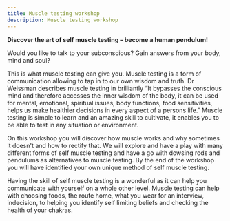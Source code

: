 ```yaml
---
title: Muscle testing workshop
description: Muscle testing workshop
---
```

**Discover the art of self muscle testing – become a human pendulum!**

Would you like to talk to your subconscious? Gain answers from your body, mind and soul?
<!--more-->

This is what muscle testing can give you. Muscle testing is a form of communication allowing to
tap in to our own wisdom and truth.
Dr Weissman describes muscle testing in brilliantly “It bypasses the conscious mind and
therefore accesses the inner wisdom of the body, it can be used for mental, emotional, spiritual
issues, body functions, food sensitivities, helps us make healthier decisions in every aspect of a
persons life.”
Muscle testing is simple to learn and an amazing skill to cultivate, it enables you to be able to
test in any situation or environment.

On this workshop you will discover how muscle works and why sometimes it doesn't and how to
rectify that. We will explore and have a play with many different forms of self muscle testing and
have a go with dowsing rods and pendulums as alternatives to muscle testing. By the end of the
workshop you will have identified your own unique method of self muscle testing.

Having the skill of self muscle testing is a wonderful as it can help you communicate with
yourself on a whole other level.
Muscle testing can help with choosing foods, the route home, what you wear for an interview,
indecision, to helping you identify self limiting beliefs and checking the health of your chakras.
